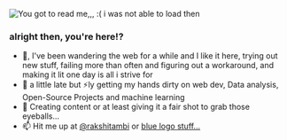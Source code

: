 ![You got to read me,,, :( i was not able to load then]([https://github.com/user-attachments/assets/e32ab287-b268-43ed-be19-2448630bb39e](https://64.media.tumblr.com/1c3c669bfc8c51c4f0ea6dcd8aeac3e1/tumblr_np2r3dGhNO1u42pruo5_r2_250.gifv))

### alright then, you're here!?
- 👋, I've been wandering the web for a while and I like it here, trying out new stuff, failing more than often and figuring out a workaround, and making it lit one day is all i strive for 
- 👀 a little late but ⚡ly getting my hands dirty on web dev, Data analysis, Open-Source Projects and machine learning
- 💞️ Creating content or at least giving it a fair shot to grab those eyeballs...
- 📫 Hit me up at  [@rakshitambi](https://www.instagram.com/rakshitambi/) or [blue logo stuff...](https://www.linkedin.com/in/rakshitambi/)




